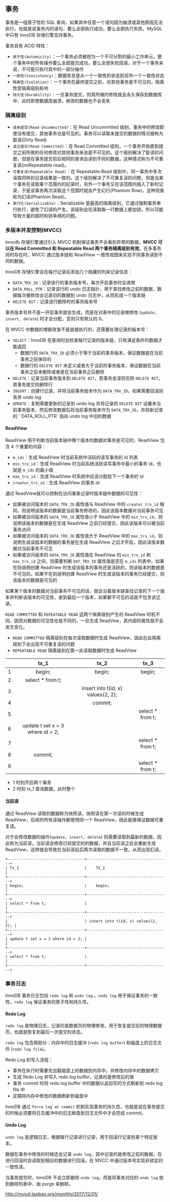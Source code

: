 ## 事务
事务是一组原子性的 SQL 查询，如果其中任意一个语句因为崩溃或其他原因无法执行，也就是说事务内的语句，要么全部执行成功，要么全部执行失败。MySQL 中只有 InnoDB 存储引擎支持事务。

事务具有 ACID 特性：
- ```原子性(Automicity)```：一个事务必须被视为一个不可分割的最小工作单元，整个事务中的所有操作要么全部提交成功，要么全部失败回滚，对于一个事务来说，不可能只执行其中的一部分操作
- ```一致性(Consistency)```：数据库总是从一个一致性的状态到另外一个一致性状态
- ```隔离性(Isolation)```：一个事务在最终提交之前，对其他事务是不可见的，隔离性受隔离级别影响
- ```持久性(Durability)```：一旦事务提交，则其所做的修改就会永久保存到数据库中，此时即使数据库崩溃，修改的数据也不会丢失

### 隔离级别
- ```读未提交(Read Uncommitted)```：在 Read Uncommitted 级别，事务中的修改即使没有提交，其他事务也是可见的。事务可以读取未提交的数据的情况被称为脏读(Dirty Read)
- ```读已提交(Read Committed)```：在 Read Committed 级别，一个事务开始直到提交之前所做的任何修改对其他事务来说是不可见的。这个级别解决了脏读的问题，但是在事务提交前后相同的查询会读到不同的数据，这种情况称为不可重复读(noRepeatable read)。
- ```可重复读(Repeatable Read)```：在 Repeatable Read 级别中，同一事务中多次读取同样的记录结果是一致的。这个级别解决了不可重复读的问题，但是当某个事务在读取某个范围内的纪录时，另外一个事务又在该范围内插入了新的记录，于是该事务再次读取这个范围时就会产生幻行(Phantom Row)，这种现象称为幻读(Phantom Read)。
- ```串行化(Serializable)```：Serializable 是最高的隔离级别，它通过强制事务串行执行，避免了幻读的产生。该级别会在读取每一行数据上都加锁，所以可能导致大量的超时和锁争用的问题。

### 多版本并发控制(MVCC)

Innodb 存储引擎通过引入 MVCC 机制保证事务不会看到异常的数据，**MVCC 可以在 Read Committed 和 Repeatable Read 两个事务隔离级别有效**。在多事务同时存在时，MVCC 通过版本链和 ReadView 一致性视图来实现不同事务读到不同的数据。

InnoDB 存储引擎会在每行记录后添加几个隐藏的列来记录信息：

- `DATA_TRX_ID`：记录该行的事务版本号，每次开启事务时会递增
- `DATA_ROLL_PTR`：记录该行的 undo 日志指针，用于查找修改之前的数据，数据每次被修改会记录旧的数据到 undo 日志中，从而形成一个版本链
- `DELETE BIT`：记录该行删除时的事务版本号

事务版本号并不是一开启事务就会生成，而是在对表中的记录做修改 (`update, insert, delete`) 时才会分配，否则只有默认的 0。 

在 MVCC 中数据的增删改查不是直接执行的，还需要处理记录的版本号：

- `SELECT`：InnoDB 在查询时会检查每行记录的版本链，只有满足条件的数据才能返回
  - 数据行的 `DATA_TRX_ID` 必须小于等于当前的事务版本，保证数据是在当前事务之前保存的
  - 数据行的 `DELETE BIT` 未定义或者大于当前的事务版本，保证数据在当前事务之前未删除或者是在当前事务之后删除
- `DELETE`：记录当前事务版本到 `DELETE BIT`，若事务会滚则去除 `DELETE BIT`，若事务提交则删除行
- `INSERT`：创建行记录，并将当前事务版本作为 `DATA_TRX_ID`，如果需要回滚则丢弃 undo log
- `UPDATE`：复制需要更新的记录到 undo log 并将记录的 `DELETE BIT` 设置未当前事务版本，然后修改数据后将当前事务版本作为 `DATA_TRX_ID`，并将新记录的 ``DATA_ROLL_PTR` 指向 undo log 中旧的数据

#### ReadView

ReadView 用于判断当前版本链中哪个版本的数据对事务是可见的，ReadView 包含 4 个重要的内容：

- `m_ids`：生成 ReadView 时当前系统中活跃的读写事务的 id 列表
- `min_trx_id`：生成 ReadView 时当前系统活跃读写事务中最小的事务 id，也就是 `m_ids` 的最小值
- `max_trx_id`：生成 ReadView 时系统中应该分配给下一个事务的 id
- `creator_trx_id`：生成 ReadView 的事务 id

通过 ReadView就可以控制在访问某条记录时版本链中数据的可见性：

- 如果被访问版本的 `DATA_TRX_ID` 属性值与 ReadView 中的 `creator_trx_id` 相同，则说明该版本的数据是当前事务修改的，因此该版本数据对当前事务可见
- 如果被访问版本的 `DATA_TRX_ID` 属性值小于 ReadView 中的 `min_trx_id`，则说明该版本的数据是在生成 ReadView 之前已经提交，因此该版本可以被当前事务访问
- 如果被访问版本的 `DATA_TRX_ID` 属性值大于 ReadView 中的 `max_trx_id`，则说明生成该版本的数据的事务是在生成 ReadView 之后才开启，因此该版本数据对当前事务不可见
- 如果被访问版本的 `DATA_TRX_ID` 属性值在 ReadView 的 `min_trx_id` 和 `max_trx_id` 之间，则需要判断 `DAT_TRX_ID` 属性值是否在 `m_ids` 列表中，如果在则说明创建 ReadView 时生成该版本的事务还是活跃的，则该版本的数据是不可见的，如果不在则说明创建 ReadView 时生成该版本的事务已经提交，则该版本的数据是可见的

如果某个版本的数据对当前事务不可见的话，就会沿着版本链查找记录的下一个版本并判断该版本的可见性，直到最后一个版本，如果都不可见的话就不包含该记录。

`READ COMMITTED` 和 `REPEATABLE READ` 这两个隔离级别产生的 ReadView 时机不同，因而对数据的可见性也是不同的，一旦生成 ReadVew，其内部的属性就不会发生变化。

- `READ COMMITTED` 隔离级别在每次读取数据时生成 ReadView，因此在此隔离级别下会出现不可重复读的问题
- `REPEATABLE READ` 隔离级别在第一此读取数据时生成 ReadView

|      |               tx_1               |                tx_2                |       tx_3       |
| :--: | :------------------------------: | :--------------------------------: | :--------------: |
|  1   |              begin;              |               begin;               |      begin;      |
|  2   |         select * from t;         |                                    |                  |
|  3   |                                  | insert into t(id, x) values(2, 2); |                  |
|  4   |                                  |              commit;               |                  |
|  5   |                                  |                                    | select * from t; |
|  6   | update t set x = 3 where id = 2; |                                    |                  |
|  7   |                                  |                                    | select * from t; |
|  8   |             commit;              |                                    |                  |
|  9   |                                  |                                    | select * from t; |

- 1 时刻开启两个事务
- 2 时刻 tx_1 查询数据，此时整个

#### 当前读

通过 ReadView 读取的数据称为快照读，快照读在第一次读的时候生成 ReadView，后续的所有读操作都使用同一个 ReadView，因此能够保证数据可重复读。

对于会修改数据的操作(`update, insert, delete`) 则需要读取到最新的数据，因此称为当前读。当前读会修改已经提交的的数据，并且当前读之后会重新生成 ReadView，这样就会导致在当前读前后两次读取的数据不一致，从而出现幻读。

```
+----------------------------------+------------------------------------+
| Tx_1                             |    TX_2                            |
+----------------------------------+------------------------------------+
| begin;                           |    begin;                          |
+----------------------------------+------------------------------------+
| select * from t;				   |	                                |
+----------------------------------+------------------------------------+
|                                  | insert into t(id, x) values(2, 2); |
+----------------------------------+------------------------------------+
| update t set x = 1 where id = 2; |                                    |
+----------------------------------+------------------------------------+
| select * from t;                 |                                    |
+----------------------------------+------------------------------------+
```

### 事务日志

InnoDB 事务日志包括 `redo log` 和 `undo log` 。`undo log` 用于保证事务的一致性，`redo log` 保证事务的原子性和持久性。

#### Redo Log

`redo log` 是物理日志，记录的是数据页的物理修改，用于恢复提交后的物理数据页，也就是恢复到最后一次提交的状态。

`redo log` 包含两部分：内存中的日志缓冲 (`redo log buffer`) 和磁盘上的日志文件 (`redo log file`)。

Redo Log 的写入流程：

- 事务在执行时需要先加载磁盘上的数据到内存中，并修改内存中的数据拷贝
- 生成 Redo Log 并写入 redo log buffer，记录的是修改后的值
- 事务 commit 时将 redo log buffer 中的数据以追加写的方式刷新到 redo log file 中
- 定期将内存中修改的数据刷新到磁盘中

InnoDB 通过 `force log at commit` 机制实现事务的持久性，也就是说在事务提交的时候必须要将日志缓冲中的日志刷盘到日志文件中才会完成 commit。

#### Undo Log

`undo log` 是逻辑日志，根据每行记录进行记录，用于回滚行记录到某个特定版本。

数据在事务中修改的时候还会记录 `undo log`，其中记录的是修改之前的数据，在进行回滚时会读取到相应的数据进行回滚。在 MVCC 中通过版本号实现非锁定的一致性读。

当事务提交时，InnoDB 不会立即删除 `undo log`，而是将事务对应的 `undo log` 放到删除列表中，由 purge 来删除。





http://mysql.taobao.org/monthly/2017/12/01/
